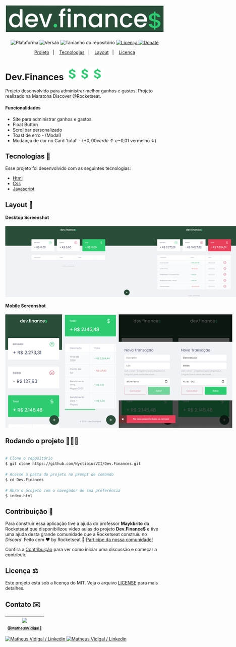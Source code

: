<h1 align="center">
  <br>
    <img src="./.github/logo-dev-finances.png" width="500" heigh="150" alt="logo Dev.Finances">
</h1>
<p align="center">
    <img alt="Plataforma" src="https://img.shields.io/static/v1?label=Plataforma&message=Mobile/PC&color=294D38&labelColor=2ECC71">
    <img alt="Versão" src="https://img.shields.io/static/v1?label=Versão&message=2.0&color=294D38&labelColor=2ECC71">
    <img alt="Tamanho do repositório" src="https://img.shields.io/github/repo-size/NyctibiusVII/Dev.Finances?color=294D38&labelColor=2ECC71">
    <a href="https://github.com/NyctibiusVII/Dev.Finances/blob/master/LICENSE">
        <img alt="Licença" src="https://img.shields.io/static/v1?label=License&message=MIT&color=294D38&labelColor=2ECC71">
    </a>
    <a href="https://picpay.me/Matheus_nyctibius_vii">
        <img alt="Donate" src="https://img.shields.io/static/v1?label=$&message=Donate&color=294D38&labelColor=2ECC71">
    </a>
</p>
<p align="center">
    <a href="#devfinances-">Projeto</a>&nbsp;&nbsp;&nbsp;|&nbsp;&nbsp;&nbsp;
    <a href="#tecnologias-">Tecnologias</a>&nbsp;&nbsp;&nbsp;|&nbsp;&nbsp;&nbsp;
    <a href="#layout-">Layout</a>&nbsp;&nbsp;&nbsp;|&nbsp;&nbsp;&nbsp;
    <a href="#licença-%EF%B8%8F">Licença</a>
</p>

# Dev.Finances <img src=".github/logo-icon.png" width="40" alt="logo icon"><img src=".github/logo-icon.png" width="40" alt="logo icon"><img src=".github/logo-icon.png" width="40" alt="logo icon">
Projeto desenvolvido para administrar melhor ganhos e gastos. Projeto realizado na Maratona Discover @Rocketseat.

#### Funcionalidades
* Site para administrar ganhos e gastos
* Float Button
* Scrollbar personalizado
* Toast de erro - (Modal)
* Mudança de cor no Card 'total' - (+$0,00 verde ↑ e -$0,01 vermelho ↓)

## Tecnologias 🚀
Esse projeto foi desenvolvido com as seguintes tecnologias:

- [Html](https://pt.wikipedia.org/wiki/HTML)
- [Css](https://pt.wikipedia.org/wiki/Cascading_Style_Sheets)
- [Javascript](https://pt.wikipedia.org/wiki/JavaScript)

## Layout 🚧
#### Desktop Screenshot
<div style="display: flex; flex-direction: 'column'; align-items: 'center';">
<!-- Responsive, 1440 x 900, 50% (Laptop L - 1440px)-->
    <img src="./.github/desktop-index-null.png" width="400px">
    <img src="./.github/desktop-index.png" width="400px">
</div>

#### Mobile Screenshot
<div style="display: flex; flex-direction: 'row';">
<!-- Responsive, 425 x 900, 60% (Mobile L - 425px)-->
    <img src="./.github/mobile-index-null.png" width="180">
    <img src="./.github/mobile-index.png" width="180">
    <img src="./.github/mobile-modal-null-toast.png" width="180">
    <img src="./.github/mobile-modal.png" width="180">
</div>

## Rodando o projeto 🚴🏻‍♂️

```bash

# Clone o repositório
$ git clone https://github.com/NyctibiusVII/Dev.Finances.git

# Acesse a pasta do projeto no prompt de comando
$ cd Dev.Finances

# Abra o projeto com o navegador de sua preferência
$ index.html
```

## Contribuição 💭
Para construir essa aplicação tive a ajuda do professor **Maykbrito** da Rocketseat que disponibilizou video aulas do projeto **Dev.Finance$** e tive uma ajuda desta grande comunidade que a Rocketseat construiu no *Discord*.
Feito com ♥ by Rocketseat :wave: [Participe da nossa comunidade!](https://discord.gg/YxU7fJT)

Confira a [Contribuição](./CONTRIBUTING-pt.md) para ver como iniciar uma discussão e começar a contribuir.

## Licença ⚖️
Este projeto está sob a licença do MIT. Veja o arquivo [LICENSE](https://github.com/NyctibiusVII/Dev.Finances/blob/master/LICENSE) para mais detalhes.

## Contato ✉️
| <img src="https://user-images.githubusercontent.com/52816125/90341686-05b68880-dfd8-11ea-969c-70c9ce9d0278.jpg" width="100"><br><sub><a href="https://www.instagram.com/nyctibius_vii/?hl=pt-br">@MatheusVidigal🦊</a></sub> |
| :---: |

<p align="left">
    <a href="https://www.linkedin.com/in/matheus-vidigal-nyctibiusvii/">
        <img alt="Matheus Vidigal / Linkedin" src="https://img.shields.io/badge/-Matheus Vidigal-2ECC71?style=flat&logo=Linkedin&logoColor=fff"/>
    </a>
    <a href="https://mail.google.com/mail/u/1/#inbox?compose=GTvVlcSGLCKpKJfwPsKKqzXBplKkGtCLvCQcFWdWxCxQFfkHzzjVkgzrMFPBgKBmWFHvrjrCsMqSH">
        <img alt="Matheus Vidigal / Linkedin" src="https://img.shields.io/badge/-Matheus Vidigal-294D38?style=flat&logo=Gmail&logoColor=fff"/>
    </a>
</p>